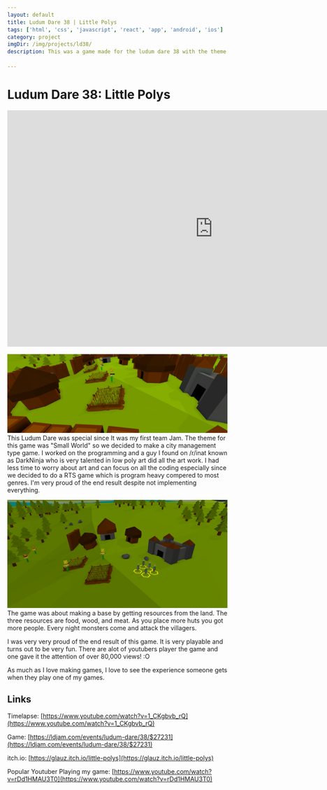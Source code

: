 ```yaml
---
layout: default
title: Ludum Dare 38 | Little Polys
tags: ['html', 'css', 'javascript', 'react', 'app', 'android', 'ios']
category: project
imgDir: /img/projects/ld38/
description: This was a game made for the ludum dare 38 with the theme "Small World"

---
```



Ludum Dare 38: Little Polys
================

<iframe width="940" height="540" src="https://www.youtube-nocookie.com/embed/1_CKgbvb_rQ?rel=0&amp;showinfo=0" frameborder="0" allowfullscreen></iframe>

<div class="content-spacing"></div>
<div class="content-spacing"></div>

![Picture](/img/projects/ld38/1.png)
This Ludum Dare was special since It was my first team Jam. The theme for this game was "Small World" so we decided to make a city management type game. I worked on the programming and a guy I found on /r/inat known as DarkNinja who is very talented in low poly art did all the art work. I had less time to worry about art and can focus on all the coding especially since we decided to do a RTS game which is program heavy compered to most genres. I'm very proud of the end result despite not implementing everything.

![Picture](/img/projects/ld38/2.png)
The game was about making a base by getting resources from the land. The three resources are food, wood, and meat. As you place more huts you got more people. Every night monsters come and attack the villagers. 

I was very very proud of the end result of this game. It is very playable and turns out to be very fun. There are alot of youtubers player the game and one gave it the attention of over 80,000 views! :O 

As much as I love making games, I love to see the experience someone gets when they play one of my games.


Links
-----

Timelapse: [https://www.youtube.com/watch?v=1_CKgbvb_rQ](https://www.youtube.com/watch?v=1_CKgbvb_rQ)

Game: [https://ldjam.com/events/ludum-dare/38/$27231](https://ldjam.com/events/ludum-dare/38/$27231)

itch.io: [https://glauz.itch.io/little-polys](https://glauz.itch.io/little-polys)

Popular Youtuber Playing my game: [https://www.youtube.com/watch?v=rDd1HMAU3T0](https://www.youtube.com/watch?v=rDd1HMAU3T0)
